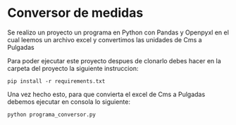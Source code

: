 # Conversor de medidas

Se realizo un proyecto un programa en Python con Pandas y Openpyxl en el cual leemos un archivo excel y convertimos las unidades de Cms a Pulgadas

Para poder ejecutar este proyecto despues de clonarlo debes hacer en la carpeta del proyecto la siguiente instruccion:

```
pip install -r requirements.txt
```
Una vez hecho esto, para que convierta el excel de Cms a Pulgadas debemos ejecutar en consola lo siguiente:

```
python programa_conversor.py
```
